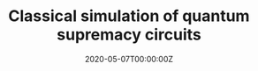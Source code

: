 ---
title: "Classical simulation of quantum supremacy circuits"
authors:
- Cupjin Huang
- Fang Zhang
- Michael Newman
- Xiaotong Ni
- Dawei Ding
- Junjie Cai
- Xun Gao
- Tenghui Wang
- Feng Wu
- Gengyan Zhang
- Hsiang-Sheng Ku
- Zhengxiong Tian
- Junyin Wu
- Haihong Xu
- Huanjun Yu
- Bo Yuan
- Mario Szegedy
- Yaoyun Shi
- Hui-Hai Zhao
- Chunqing Deng
- Jianxin Chen
date: "2020-05-07T00:00:00Z"
doi: ""

# Schedule page publish date (NOT publication's date).
publishDate: "2020-05-01T00:00:00Z"

# Publication type.
# Accepts a single type but formatted as a YAML list (for Hugo requirements).
# Enter a publication type from the CSL standard.
publication_types: ["article"]

# Publication name and optional abbreviated publication name.
publication: ""
publication_short: ""

abstract: ""

# Summary. An optional shortened abstract.
summary: ""

tags: []
featured: false

links:
- name: ArXiv e-Print
  url: https://arxiv.org/abs/2005.06787
url_pdf: http://arxiv.org/pdf/2005.06787
url_code: ''
url_dataset: '#'
url_poster: '#'
url_project: ''
url_slides: ''
url_source: '#'
url_video: '#'

# Featured image
# To use, add an image named `featured.jpg/png` to your page's folder. 
image:
  caption: 'Image credit: [**Unsplash**](https://unsplash.com/photos/s9CC2SKySJM)'
  focal_point: ""
  preview_only: false

# Associated Projects (optional).
#   Associate this publication with one or more of your projects.
#   Simply enter your project's folder or file name without extension.
#   E.g. `internal-project` references `content/project/internal-project/index.md`.
#   Otherwise, set `projects: []`.
projects: 
- simulation

# Slides (optional).
#   Associate this publication with Markdown slides.
#   Simply enter your slide deck's filename without extension.
#   E.g. `slides: "example"` references `content/slides/example/index.md`.
#   Otherwise, set `slides: ""`.
slides: ""
---